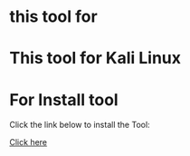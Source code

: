 <h1>this tool for</h1>
<h1>This tool for Kali Linux </h1>
<h1>For Install tool </h1>
        <p>Click the link below to install the Tool:</p>
        <a href="https://github.com/Black-Hacker46/Inject-kali/" download> Click here</a>
